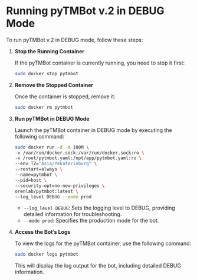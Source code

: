 # Running pyTMBot v.2 in DEBUG Mode

To run pyTMBot v.2 in DEBUG mode, follow these steps:

1. **Stop the Running Container**

   If the pyTMBot container is currently running, you need to stop it first:

   ```bash
   sudo docker stop pytmbot
   ```

2. **Remove the Stopped Container**

   Once the container is stopped, remove it:

   ```bash
   sudo docker rm pytmbot
   ```

3. **Run pyTMBot in DEBUG Mode**

   Launch the pyTMBot container in DEBUG mode by executing the following command:

   ```bash
   sudo docker run -d -m 100M \
   -v /var/run/docker.sock:/var/run/docker.sock:ro \
   -v /root/pytmbot.yaml:/opt/app/pytmbot.yaml:ro \
   --env TZ="Asia/Yekaterinburg" \
   --restart=always \
   --name=pytmbot \
   --pid=host \
   --security-opt=no-new-privileges \
   orenlab/pytmbot:latest \
   --log_level DEBUG --mode prod
   ```

    - `--log_level DEBUG`: Sets the logging level to DEBUG, providing detailed information for troubleshooting.
    - `--mode prod`: Specifies the production mode for the bot.

4. **Access the Bot’s Logs**

   To view the logs for the pyTMBot container, use the following command:

   ```bash
   sudo docker logs pytmbot
   ```

   This will display the log output for the bot, including detailed DEBUG information.
